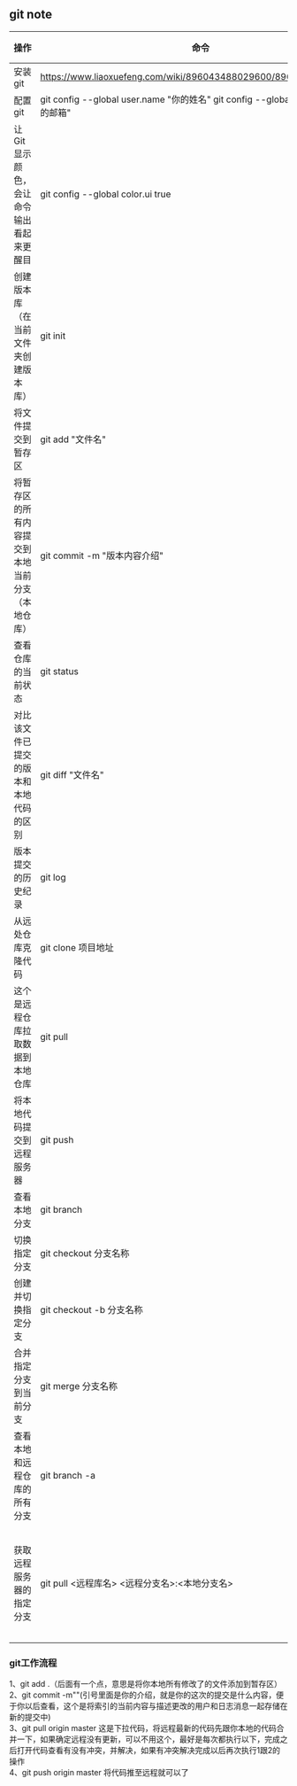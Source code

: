 ## git note



|  操作  |  命令  |  示例  |  备注  |
|  ---- |  ---  |  ---   |  ---  |
|  安装git  |  https://www.liaoxuefeng.com/wiki/896043488029600/896067074338496 |
|  配置git  |  git config --global user.name "你的姓名"  git config --global user.email "你的邮箱" |
|  让Git显示颜色，会让命令输出看起来更醒目  |  git config --global color.ui true  |
|  创建版本库（在当前文件夹创建版本库）  |  git init |
|  将文件提交到暂存区  |  git add "文件名"  |
|  将暂存区的所有内容提交到本地当前分支（本地仓库）  |  git commit -m "版本内容介绍"  |
|  查看仓库的当前状态  |  git status  |
|  对比该文件已提交的版本和本地代码的区别  |  git diff "文件名"   |
|  版本提交的历史纪录  |  git log  |
|  从远处仓库克隆代码  |  git clone 项目地址  |
|  这个是远程仓库拉取数据到本地仓库  |  git pull  |
|  将本地代码提交到远程服务器  |  git push  |
|  查看本地分支 |  git branch  |
|  切换指定分支 |  git checkout 分支名称  |
|  创建并切换指定分支 |  git checkout -b 分支名称  |
|  合并指定分支到当前分支 |  git merge 分支名称  |
|  查看本地和远程仓库的所有分支 |  git branch -a  |
|  获取远程服务器的指定分支 |  git pull <远程库名> <远程分支名>:<本地分支名>  |   取回远程库中的online分支，与本地的online分支进行merge，要写成：git pull origin online:online |


### git工作流程
1、git add .（后面有一个点，意思是将你本地所有修改了的文件添加到暂存区）  
2、git commit -m""(引号里面是你的介绍，就是你的这次的提交是什么内容，便于你以后查看，这个是将索引的当前内容与描述更改的用户和日志消息一起存储在新的提交中)  
3、git pull origin master 这是下拉代码，将远程最新的代码先跟你本地的代码合并一下，如果确定远程没有更新，可以不用这个，最好是每次都执行以下，完成之后打开代码查看有没有冲突，并解决，如果有冲突解决完成以后再次执行1跟2的操作  
4、git push origin master 将代码推至远程就可以了






